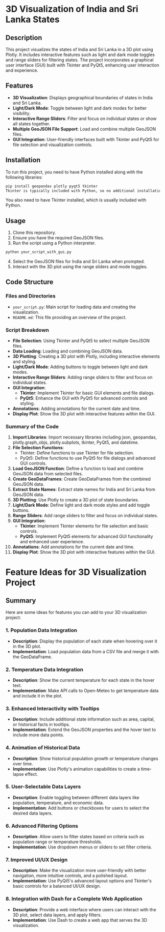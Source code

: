 <h1>3D Visualization of India and Sri Lanka States</h1>

## Description
This project visualizes the states of India and Sri Lanka in a 3D plot using Plotly. It includes interactive features such as light and dark mode toggles and range sliders for filtering states. The project incorporates a graphical user interface (GUI) built with Tkinter and PyQt5, enhancing user interaction and experience.
## Features
- **3D Visualization**: Displays geographical boundaries of states in India and Sri Lanka.
- **Light/Dark Mode**: Toggle between light and dark modes for better visibility.
- **Interactive Range Sliders**: Filter and focus on individual states or show all states together.
- **Multiple GeoJSON File Support**: Load and combine multiple GeoJSON files.
- **GUI Integration**: User-friendly interfaces built with Tkinter and PyQt5 for file selection and visualization controls.
## Installation
To run this project, you need to have Python installed along with the following libraries:
```bash
pip install geopandas plotly pyqt5 tkinter
Tkinter is typically included with Python, so no additional installation is required for it.
```
You also need to have Tkinter installed, which is usually included with Python.
## Usage
1. Clone this repository.
2. Ensure you have the required GeoJSON files.
3. Run the script using a Python interpreter.
```bash
python your_script_with_gui.py
```
4. Select the GeoJSON files for India and Sri Lanka when prompted.
5. Interact with the 3D plot using the range sliders and mode toggles.
## Code Structure
### Files and Directories
- `your_script.py`: Main script for loading data and creating the visualization.
- `README.md`: This file providing an overview of the project.
### Script Breakdown
- **File Selection**: Using Tkinter and PyQt5 to select multiple GeoJSON files.
- **Data Loading**: Loading and combining GeoJSON data.
- **3D Plotting**: Creating a 3D plot with Plotly, including interactive elements and styling.
- **Light/Dark Mode**: Adding buttons to toggle between light and dark modes.
- **Interactive Range Sliders**: Adding range sliders to filter and focus on individual states.
- **GUI Integration**:
  - **Tkinter**: Implement Tkinter for basic GUI elements and file dialogs.
  - **PyQt5**: Enhance the GUI with PyQt5 for advanced controls and styling.
- **Annotations**: Adding annotations for the current date and time.
- **Display Plot**: Show the 3D plot with interactive features within the GUI.

### Summary of the Code
1. **Import Libraries**: Import necessary libraries including json, geopandas, plotly.graph_objs, plotly.subplots, tkinter, PyQt5, and datetime.
2. **File Selection Functions**:
    - Tkinter: Define functions to use Tkinter for file selection.
    - PyQt5: Define functions to use PyQt5 for file dialogs and advanced GUI controls.
3. **Load GeoJSON Function**: Define a function to load and combine GeoJSON data from selected files.
4. **Create GeoDataFrames**: Create GeoDataFrames from the combined GeoJSON data.
5. **Extract State Names**: Extract state names for India and Sri Lanka from GeoJSON data.
6. **3D Plotting**: Use Plotly to create a 3D plot of state boundaries.
7. **Light/Dark Mode**: Define light and dark mode styles and add toggle buttons.
8. **Range Sliders**: Add range sliders to filter and focus on individual states.
9. **GUI Integration**:
    - **Tkinter**: Implement Tkinter elements for file selection and basic controls.
    - **PyQt5**: Implement PyQt5 elements for advanced GUI functionality and enhanced user experience.
10. **Annotations**: Add annotations for the current date and time.
11. **Display Plot**: Show the 3D plot with interactive features within the GUI.
# Feature Ideas for 3D Visualization Project

## Summary

Here are some ideas for features you can add to your 3D visualization project:

### 1. Population Data Integration
- **Description**: Display the population of each state when hovering over it in the 3D plot.
- **Implementation**: Load population data from a CSV file and merge it with the GeoDataFrame.

### 2. Temperature Data Integration
- **Description**: Show the current temperature for each state in the hover text.
- **Implementation**: Make API calls to Open-Meteo to get temperature data and include it in the plot.

### 3. Enhanced Interactivity with Tooltips
- **Description**: Include additional state information such as area, capital, or historical facts in tooltips.
- **Implementation**: Extend the GeoJSON properties and the hover text to include more data points.

### 4. Animation of Historical Data
- **Description**: Show historical population growth or temperature changes over time.
- **Implementation**: Use Plotly's animation capabilities to create a time-lapse effect.

### 5. User-Selectable Data Layers
- **Description**: Enable toggling between different data layers like population, temperature, and economic data.
- **Implementation**: Add buttons or checkboxes for users to select the desired data layers.

### 6. Advanced Filtering Options
- **Description**: Allow users to filter states based on criteria such as population range or temperature thresholds.
- **Implementation**: Use dropdown menus or sliders to set filter criteria.

### 7. Improved UI/UX Design
- **Description**: Make the visualization more user-friendly with better navigation, more intuitive controls, and a polished layout.
- **Implementation**: Use PyQt5's advanced layout options and Tkinter's basic controls for a balanced UI/UX design.

### 8. Integration with Dash for a Complete Web Application
- **Description**: Provide a web interface where users can interact with the 3D plot, select data layers, and apply filters.
- **Implementation**: Use Dash to create a web app that serves the 3D visualization.

